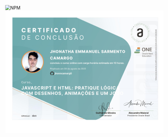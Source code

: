 ![NPM](https://github.com/jhonncamarg0/oracle-next-education/blob/main/certificados/logica-de-programacao/desenvolva-um-jogo-e-pratique-lógica-de-programacao.jpg)
![NPM](https://github.com/jhonncamarg0/oracle-next-education/blob/main/certificados/logica-de-programacao/pratique-logica-com-desenhos-animacoes-e-um-jogo.jpg)
